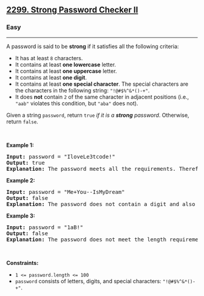 <h2><a href="https://leetcode.com/problems/strong-password-checker-ii/">2299. Strong Password Checker II</a></h2><h3>Easy</h3><hr><div><p>A password is said to be <strong>strong</strong> if it satisfies all the following criteria:</p>

<ul>
	<li>It has at least <code>8</code> characters.</li>
	<li>It contains at least <strong>one lowercase</strong> letter.</li>
	<li>It contains at least <strong>one uppercase</strong> letter.</li>
	<li>It contains at least <strong>one digit</strong>.</li>
	<li>It contains at least <strong>one special character</strong>. The special characters are the characters in the following string: <code>"!@#$%^&amp;*()-+"</code>.</li>
	<li>It does <strong>not</strong> contain <code>2</code> of the same character in adjacent positions (i.e., <code>"aab"</code> violates this condition, but <code>"aba"</code> does not).</li>
</ul>

<p>Given a string <code>password</code>, return <code>true</code><em> if it is a <strong>strong</strong> password</em>. Otherwise, return <code>false</code>.</p>

<p>&nbsp;</p>
<p><strong class="example">Example 1:</strong></p>

<pre><strong><l-core class="L-underline">Input:</l-core></strong><l-core class="L-underline"> password = "IloveLe3tcode!"<br></l-core><strong><l-core class="L-underline">Output:</l-core></strong><l-core class="L-underline"> true<br></l-core><strong><l-core class="L-underline">Explanation:</l-core></strong><l-core class="L-underline"> The password meets all the requirement</l-core>s. Therefore, we return true.
</pre>

<p><strong class="example">Example 2:</strong></p>

<pre><strong>Input:</strong> password = "Me+You--IsMyDream"
<strong>Output:</strong> false
<strong>Explanation:</strong> The password does not contain a digit and also contains 2 of the same character in adjacent positions. Therefore, we return false.
</pre>

<p><strong class="example">Example 3:</strong></p>

<pre><strong>Input:</strong> password = "1aB!"
<strong>Output:</strong> false
<strong>Explanation:</strong> The password does not meet the length requirement. Therefore, we return false.</pre>

<p>&nbsp;</p>
<p><strong>Constraints:</strong></p>

<ul>
	<li><code>1 &lt;= password.length &lt;= 100</code></li>
	<li><code>password</code> consists of letters, digits, and special characters: <code>"!@#$%^&amp;*()-+"</code>.</li>
</ul>
</div>